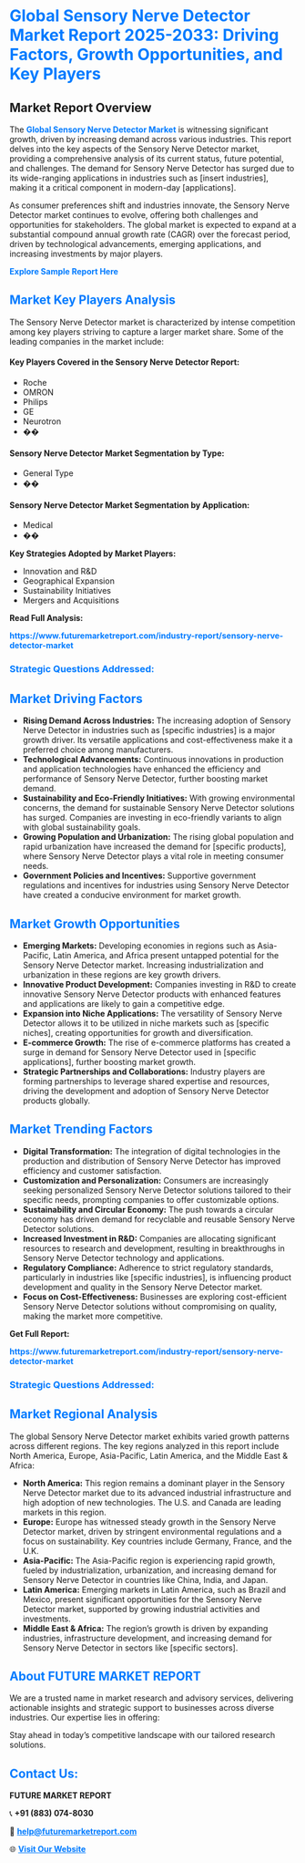 <h1 style="color: #007BFF;">Global Sensory Nerve Detector Market Report 2025-2033: Driving Factors, Growth Opportunities, and Key Players</h1>

<section id="overview">
<h2>Market Report Overview</h2>
<p>The <a href="https://www.futuremarketreport.com/industry-report/sensory-nerve-detector-market" style="color: #007BFF; text-decoration: none;"><strong>Global Sensory Nerve Detector Market</strong></a> is witnessing significant growth, driven by increasing demand across various industries. This report delves into the key aspects of the Sensory Nerve Detector market, providing a comprehensive analysis of its current status, future potential, and challenges. The demand for Sensory Nerve Detector has surged due to its wide-ranging applications in industries such as [insert industries], making it a critical component in modern-day [applications].</p>
<p>As consumer preferences shift and industries innovate, the Sensory Nerve Detector market continues to evolve, offering both challenges and opportunities for stakeholders. The global market is expected to expand at a substantial compound annual growth rate (CAGR) over the forecast period, driven by technological advancements, emerging applications, and increasing investments by major players.</p>
</section>

<section id="overview">
<p><a href="https://www.futuremarketreport.com/request-sample/reportId=118473" style="color: #007BFF; text-decoration: none;"><strong>Explore Sample Report Here</strong></a></p>
</section>

<section id="key-players">
<h2 style="color: #007BFF;">Market Key Players Analysis</h2>
<p>The Sensory Nerve Detector market is characterized by intense competition among key players striving to capture a larger market share. Some of the leading companies in the market include:</p>
<h4>Key Players Covered in the Sensory Nerve Detector Report:</h4>
<ul><li>Roche</li><li>OMRON</li><li>Philips</li><li>GE</li><li>Neurotron</li><li>��</li></ul>
<h4>Sensory Nerve Detector Market Segmentation by Type:</h4>
<ul><li>General Type</li><li>��</li></ul>

<h4>Sensory Nerve Detector Market Segmentation by Application:</h4>
<ul><li>Medical</li><li>��</li></ul>
<p><strong>Key Strategies Adopted by Market Players:</strong></p>
<ul>
<li>Innovation and R&D</li>
<li>Geographical Expansion</li>
<li>Sustainability Initiatives</li>
<li>Mergers and Acquisitions</li>
</ul>
</section>

<section>
<p><strong>Read Full Analysis: </strong></p><a href="https://www.futuremarketreport.com/industry-report/sensory-nerve-detector-market" style="color: #007BFF; text-decoration: none;"><strong>https://www.futuremarketreport.com/industry-report/sensory-nerve-detector-market</strong></a>
<h3 style="color: #007BFF;">Strategic Questions Addressed:</h3>
</section>

<section id="driving-factors">
<h2 style="color: #007BFF;">Market Driving Factors</h2>
<ul>
<li><strong>Rising Demand Across Industries:</strong> The increasing adoption of Sensory Nerve Detector in industries such as [specific industries] is a major growth driver. Its versatile applications and cost-effectiveness make it a preferred choice among manufacturers.</li>
<li><strong>Technological Advancements:</strong> Continuous innovations in production and application technologies have enhanced the efficiency and performance of Sensory Nerve Detector, further boosting market demand.</li>
<li><strong>Sustainability and Eco-Friendly Initiatives:</strong> With growing environmental concerns, the demand for sustainable Sensory Nerve Detector solutions has surged. Companies are investing in eco-friendly variants to align with global sustainability goals.</li>
<li><strong>Growing Population and Urbanization:</strong> The rising global population and rapid urbanization have increased the demand for [specific products], where Sensory Nerve Detector plays a vital role in meeting consumer needs.</li>
<li><strong>Government Policies and Incentives:</strong> Supportive government regulations and incentives for industries using Sensory Nerve Detector have created a conducive environment for market growth.</li>
</ul>
</section>

<section id="growth-opportunities">
<h2 style="color: #007BFF;">Market Growth Opportunities</h2>
<ul>
<li><strong>Emerging Markets:</strong> Developing economies in regions such as Asia-Pacific, Latin America, and Africa present untapped potential for the Sensory Nerve Detector market. Increasing industrialization and urbanization in these regions are key growth drivers.</li>
<li><strong>Innovative Product Development:</strong> Companies investing in R&D to create innovative Sensory Nerve Detector products with enhanced features and applications are likely to gain a competitive edge.</li>
<li><strong>Expansion into Niche Applications:</strong> The versatility of Sensory Nerve Detector allows it to be utilized in niche markets such as [specific niches], creating opportunities for growth and diversification.</li>
<li><strong>E-commerce Growth:</strong> The rise of e-commerce platforms has created a surge in demand for Sensory Nerve Detector used in [specific applications], further boosting market growth.</li>
<li><strong>Strategic Partnerships and Collaborations:</strong> Industry players are forming partnerships to leverage shared expertise and resources, driving the development and adoption of Sensory Nerve Detector products globally.</li>
</ul>
</section>

<section id="trending-factors">
<h2 style="color: #007BFF;">Market Trending Factors</h2>
<ul>
<li><strong>Digital Transformation:</strong> The integration of digital technologies in the production and distribution of Sensory Nerve Detector has improved efficiency and customer satisfaction.</li>
<li><strong>Customization and Personalization:</strong> Consumers are increasingly seeking personalized Sensory Nerve Detector solutions tailored to their specific needs, prompting companies to offer customizable options.</li>
<li><strong>Sustainability and Circular Economy:</strong> The push towards a circular economy has driven demand for recyclable and reusable Sensory Nerve Detector solutions.</li>
<li><strong>Increased Investment in R&D:</strong> Companies are allocating significant resources to research and development, resulting in breakthroughs in Sensory Nerve Detector technology and applications.</li>
<li><strong>Regulatory Compliance:</strong> Adherence to strict regulatory standards, particularly in industries like [specific industries], is influencing product development and quality in the Sensory Nerve Detector market.</li>
<li><strong>Focus on Cost-Effectiveness:</strong> Businesses are exploring cost-efficient Sensory Nerve Detector solutions without compromising on quality, making the market more competitive.</li>
</ul>
</section>

<section>
<p><strong>Get Full Report: </strong></p><a href="https://www.futuremarketreport.com/industry-report/sensory-nerve-detector-market" style="color: #007BFF; text-decoration: none;"><strong>https://www.futuremarketreport.com/industry-report/sensory-nerve-detector-market</strong></a>
<h3 style="color: #007BFF;">Strategic Questions Addressed:</h3>
</section>


<section id="regional-analysis">
<h2 style="color: #007BFF;">Market Regional Analysis</h2>
<p>The global Sensory Nerve Detector market exhibits varied growth patterns across different regions. The key regions analyzed in this report include North America, Europe, Asia-Pacific, Latin America, and the Middle East & Africa:</p>
<ul>
<li><strong>North America:</strong> This region remains a dominant player in the Sensory Nerve Detector market due to its advanced industrial infrastructure and high adoption of new technologies. The U.S. and Canada are leading markets in this region.</li>
<li><strong>Europe:</strong> Europe has witnessed steady growth in the Sensory Nerve Detector market, driven by stringent environmental regulations and a focus on sustainability. Key countries include Germany, France, and the U.K.</li>
<li><strong>Asia-Pacific:</strong> The Asia-Pacific region is experiencing rapid growth, fueled by industrialization, urbanization, and increasing demand for Sensory Nerve Detector in countries like China, India, and Japan.</li>
<li><strong>Latin America:</strong> Emerging markets in Latin America, such as Brazil and Mexico, present significant opportunities for the Sensory Nerve Detector market, supported by growing industrial activities and investments.</li>
<li><strong>Middle East & Africa:</strong> The region’s growth is driven by expanding industries, infrastructure development, and increasing demand for Sensory Nerve Detector in sectors like [specific sectors].</li>
</ul>
</section>

<footer>
<h2 style="color: #007BFF;">About FUTURE MARKET REPORT</h2>
<p>We are a trusted name in market research and advisory services, delivering actionable insights and strategic support to businesses across diverse industries. Our expertise lies in offering:</p>

<p>Stay ahead in today’s competitive landscape with our tailored research solutions.</p>

<h2 style="color: #007BFF;">Contact Us:</h2>
<p><strong>FUTURE MARKET REPORT</strong></p>
<p>📞 <strong>+91 (883) 074-8030</strong></p>
<p>📧 <strong><a href="mailto:help@futuremarketreport.com" style="color: #007BFF;">help@futuremarketreport.com</a></strong></p>
<p>🌐 <strong><a href="https://www.futuremarketreport.com/" style="color: #007BFF;">Visit Our Website</a></strong></p>
</footer>